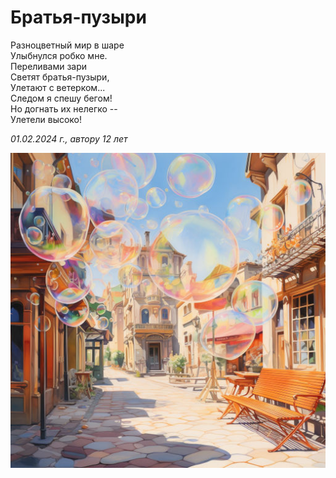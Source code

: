 # Братья-пузыри

Разноцветный мир в шаре  
Улыбнулся робко мне.  
Переливами зари  
Светят братья-пузыри,  
Улетают с ветерком...  
Следом я спешу бегом!  
Но догнать их нелегко --  
Улетели высоко!

*01.02.2024 г., автору 12 лет*

![Мыльные пузыри](../images/bubbles.jpg)
